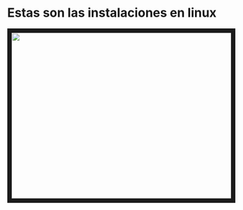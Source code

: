 # Estas son las instalaciones en linux

<p align="center">
<img src="Install.jpg" width="540" height="380" border="10" />
